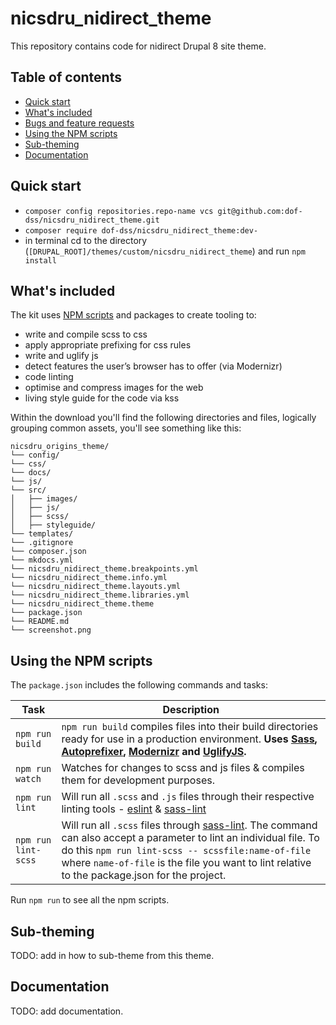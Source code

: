 # nicsdru_nidirect_theme
This repository contains code for nidirect Drupal 8 site theme.

## Table of contents

- [Quick start](#quick-start)
- [What's included](#whats-included)
- [Bugs and feature requests](#bugs-and-feature-requests)
- [Using the NPM scripts](#using-the-npm-scripts)
- [Sub-theming](#sub-theming)
- [Documentation](#documentation)

## Quick start
- `composer config repositories.repo-name vcs git@github.com:dof-dss/nicsdru_nidirect_theme.git`
- `composer require dof-dss/nicsdru_nidirect_theme:dev-`
- in terminal cd to the directory (`[DRUPAL_ROOT]/themes/custom/nicsdru_nidirect_theme`) and run `npm install`

## What's included

The kit uses [NPM scripts](https://docs.npmjs.com/misc/scripts) and packages to create tooling to:

* write and compile scss to css
* apply appropriate prefixing for css rules
* write and uglify js
* detect features the user’s browser has to offer (via Modernizr)
* code linting
* optimise and compress images for the web
* living style guide for the code via kss

Within the download you'll find the following directories and files, logically grouping common assets, you'll see something like this:

```
nicsdru_origins_theme/
└── config/
└── css/
└── docs/
└── js/
└── src/
│   ├── images/
│   ├── js/
│   ├── scss/
│   ├── styleguide/
└── templates/
└── .gitignore
└── composer.json
└── mkdocs.yml
└── nicsdru_nidirect_theme.breakpoints.yml
└── nicsdru_nidirect_theme.info.yml
└── nicsdru_nidirect_theme.layouts.yml
└── nicsdru_nidirect_theme.libraries.yml
└── nicsdru_nidirect_theme.theme
└── package.json
└── README.md
└── screenshot.png
```

## Using the NPM scripts
The `package.json` includes the following commands and tasks:

| Task | Description |
| --- | --- |
| `npm run build` | `npm run build` compiles files into their build directories ready for use in a production environment. **Uses [Sass](https://sass-lang.com/), [Autoprefixer][autoprefixer], [Modernizr](https://modernizr.com) and [UglifyJS](https://github.com/mishoo/UglifyJS2).** |
| `npm run watch` | Watches for changes to scss and js files & compiles them for development purposes.|
| `npm run lint`  | Will run all `.scss` and `.js` files through their respective linting tools - [eslint]() & [sass-lint](https://github.com/sasstools/sass-lint) |
| `npm run lint-scss`  | Will run all `.scss` files through [sass-lint](https://github.com/sasstools/sass-lint). The command can also accept a parameter to lint an individual file. To do this `npm run lint-scss -- scssfile:name-of-file` where `name-of-file` is the file you want to lint relative to the package.json for the project. |

Run `npm run` to see all the npm scripts.

## Sub-theming

TODO: add in how to sub-theme from this theme.

## Documentation

TODO: add documentation.

[autoprefixer]: https://github.com/postcss/autoprefixer


